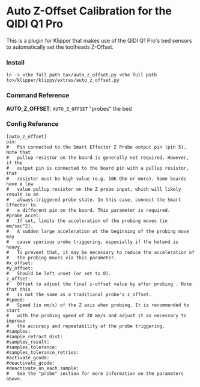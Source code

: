 # Auto Z-Offset Calibration for the QIDI Q1 Pro

This is a plugin for Klipper that makes use of the QIDI Q1 Pro's bed sensors to automatically set the toolheads Z-Offset.

### Install
```
ln -s <the full path to>/auto_z_offset.py <the full path to>/klipper/klippy/extras/auto_z_offset.py
```

### Command Reference
**AUTO_Z_OFFSET**: `AUTO_Z_OFFSET` "probes" the bed

### Config Reference
```
[auto_z_offset]
pin:
#   Pin connected to the Smart Effector Z Probe output pin (pin 5). Note that
#   pullup resistor on the board is generally not required. However, if the
#   output pin is connected to the board pin with a pullup resistor, that
#   resistor must be high value (e.g. 10K Ohm or more). Some boards have a low
#   value pullup resistor on the Z probe input, which will likely result in an
#   always-triggered probe state. In this case, connect the Smart Effector to
#   a different pin on the board. This parameter is required.
#probe_accel:
#   If set, limits the acceleration of the probing moves (in mm/sec^2).
#   A sudden large acceleration at the beginning of the probing move may
#   cause spurious probe triggering, especially if the hotend is heavy.
#   To prevent that, it may be necessary to reduce the acceleration of
#   the probing moves via this parameter.
#x_offset:
#y_offset:
#   Should be left unset (or set to 0).
z_offset:
#   Offset to adjust the final z-offset value by after probing . Note that this
#   is not the same as a traditional probe's z_offset.
#speed:
#   Speed (in mm/s) of the Z axis when probing. It is recommended to start
#   with the probing speed of 20 mm/s and adjust it as necessary to improve
#   the accuracy and repeatability of the probe triggering.
#samples:
#sample_retract_dist:
#samples_result:
#samples_tolerance:
#samples_tolerance_retries:
#activate_gcode:
#deactivate_gcode:
#deactivate_on_each_sample:
#   See the "probe" section for more information on the parameters above.
```

